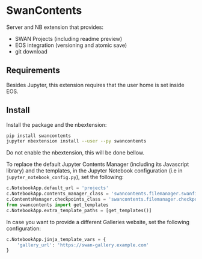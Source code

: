 # SwanContents

Server and NB extension that provides:
* SWAN Projects (including readme preview)
* EOS integration (versioning and atomic save)
* git download

## Requirements

Besides Jupyter, this extension requires that the user home is set inside EOS.

## Install

Install the package and the nbextension:

```bash
pip install swancontents
jupyter nbextension install --user --py swancontents
```

Do not enable the nbextension, this will be done bellow.

To replace the default Jupyter Contents Manager (including its Javascript library) and the templates, in the Jupyter Notebook configuration (i.e in `jupyter_notebook_config.py`), set the following:

```python
c.NotebookApp.default_url = 'projects'
c.NotebookApp.contents_manager_class = 'swancontents.filemanager.swanfilemanager.SwanFileManager'
c.ContentsManager.checkpoints_class = 'swancontents.filemanager.checkpoints.EOSCheckpoints'
from swancontents import get_templates
c.NotebookApp.extra_template_paths = [get_templates()]
```

In case you want to provide a different Galleries website, set the following configuration:

```python
c.NotebookApp.jinja_template_vars = {
    'gallery_url': 'https://swan-gallery.example.com'
}
```

